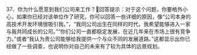 37、你为什么愿意到我们公司来工作？回答提示：对于这个问题，你要格外小心，如果你已经对该单位作了研究，你可以回答一些详细的原因，像“公司本身的高技术开发环境很吸引我。”，“我同公司出生在同样的时代，我希望能够进入一家与我共同成长的公司。”“你们公司一直都稳定发展，在近几年来在市场上很有竞争力。”或者“我认为贵公司能够给我提供一个与众不同的发展道路。”这都显示出你已经做了一些调查，也说明你对自己的未来有了较为具体的远景规划。